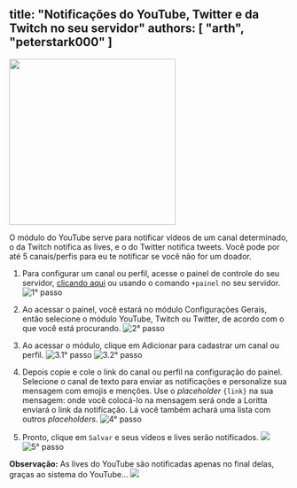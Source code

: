 title: "Notificações do YouTube, Twitter e da Twitch no seu servidor"
authors: [ "arth", "peterstark000" ]
---
<div class="centered-text">
<img src="/v3/assets/img/faq/notifications/banner.png" height="300" />
</div>

O módulo do YouTube serve para notificar vídeos de um canal determinado, o da Twitch notifica as lives, e o do Twitter notifica tweets. Você pode por até 5 canais/perfis para eu te notificar se você não for um doador.

1. Para configurar um canal ou perfil, acesse o painel de controle do seu servidor, [clicando aqui](/dashboard) ou usando o comando `+painel` no seu servidor.
![1° passo](/v3/assets/img/faq/notifications/1.png)

2. Ao acessar o painel, você estará no módulo Configurações Gerais, então selecione o módulo YouTube, Twitch ou Twitter, de acordo com o que você está procurando.
![2° passo](/v3/assets/img/faq/notifications/2.png)

3. Ao acessar o módulo, clique em Adicionar para cadastrar um canal ou perfil.
![3.1° passo](/v3/assets/img/faq/notifications/3.1.png)
![3.2° passo](/v3/assets/img/faq/notifications/3.2.png)

4. Depois copie e cole o link do canal ou perfil na configuração do painel. Selecione o canal de texto para enviar as notificações e personalize sua mensagem com emojis e menções. Use o *placeholder* `{link}` na sua mensagem: onde você colocá-lo na mensagem será onde a Loritta enviará o link da notificação. Lá você também achará uma lista com outros *placeholders*.
![4° passo](/v3/assets/img/faq/notifications/4.png)

5. Pronto, clique em `Salvar` e seus vídeos e lives serão notificados. <img src="https://cdn.discordapp.com/emojis/519546310978830355.png?v=1" class="inline-emoji">
![5° passo](/v3/assets/img/faq/notifications/5.png)

**Observação:** As lives do YouTube são notificadas apenas no final delas, graças ao sistema do YouTube... <img src="https://cdn.discordapp.com/emojis/585951728365600779.png?v=1" class="inline-emoji">
